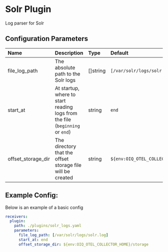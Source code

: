 # Solr Plugin

Log parser for Solr

## Configuration Parameters

| Name | Description | Type | Default | Required | Values |
|:-- |:-- |:-- |:-- |:-- |:-- |
| file_log_path | The absolute path to the Solr logs | []string | `[/var/solr/logs/solr.log]` | false |  |
| start_at | At startup, where to start reading logs from the file (`beginning` or `end`) | string | `end` | false | `beginning`, `end` |
| offset_storage_dir | The directory that the offset storage file will be created | string | `${env:OIQ_OTEL_COLLECTOR_HOME}/storage` | false |  |

## Example Config:

Below is an example of a basic config

```yaml
receivers:
  plugin:
    path: ./plugins/solr_logs.yaml
    parameters:
      file_log_path: [/var/solr/logs/solr.log]
      start_at: end
      offset_storage_dir: ${env:OIQ_OTEL_COLLECTOR_HOME}/storage
```
